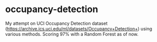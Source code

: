 # occupancy-detection
My attempt on UCI Occupancy Detection dataset (https://archive.ics.uci.edu/ml/datasets/Occupancy+Detection+) using various methods.
Scoring 97% with a Random Forest as of now.



